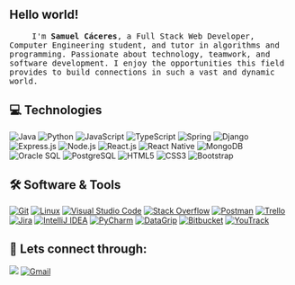 <h2>Hello world!</h2>

<samp>
    <p align=”justify” style="text-indent:40px;"> I'm <b>Samuel Cáceres</b>, a Full Stack Web Developer, Computer
        Engineering student, and tutor in algorithms and programming. Passionate about technology, teamwork, and
        software development. I enjoy the opportunities this field provides to build connections in such a vast and
        dynamic world.</p>
</samp>

## 💻 Technologies
<div>
    <img alt="Java" src="https://img.shields.io/badge/Java-ED8B00?style=for-the-badge&logo=java&logoColor=white" />
    <img alt="Python"
        src="https://img.shields.io/badge/Python-3776AB?style=for-the-badge&logo=python&logoColor=white" />
    <img alt="JavaScript"
        src="https://img.shields.io/badge/JavaScript-323330?style=for-the-badge&logo=javascript&logoColor=F7DF1E" />
    <img alt="TypeScript"
        src="https://img.shields.io/badge/TypeScript-007ACC?style=for-the-badge&logo=typescript&logoColor=white" />
    <img alt="Spring"
        src="https://img.shields.io/badge/Spring-6DB33F?style=for-the-badge&logo=spring&logoColor=white" />
    <img alt="Django"
        src="https://img.shields.io/badge/Django-092E20?style=for-the-badge&logo=django&logoColor=white" />
    <img alt="Express.js"
        src="https://img.shields.io/badge/Express.js-404D59?style=for-the-badge&logo=express&logoColor=white" />
    <img alt="Node.js"
        src="https://img.shields.io/badge/Node.js-339933?style=for-the-badge&logo=node.js&logoColor=white" />
    <img alt="React.js"
        src="https://img.shields.io/badge/React.js-61DAFB?style=for-the-badge&logo=react&logoColor=black" />
    <img alt="React Native"
        src="https://img.shields.io/badge/React_Native-0078D4?style=for-the-badge&logo=react&logoColor=white" />
    <img alt="MongoDB"
        src="https://img.shields.io/badge/MongoDB-47A248?style=for-the-badge&logo=mongodb&logoColor=white" />
    <img alt="Oracle SQL"
        src="https://img.shields.io/badge/Oracle_SQL-F80000?style=for-the-badge&logo=oracle&logoColor=white" />
    <img alt="PostgreSQL"
        src="https://img.shields.io/badge/PostgreSQL-4169E1?style=for-the-badge&logo=postgresql&logoColor=white" />
    <img alt="HTML5" src="https://img.shields.io/badge/HTML5-E34F26?style=for-the-badge&logo=html5&logoColor=white" />
    <img alt="CSS3" src="https://img.shields.io/badge/CSS3-1572B6?style=for-the-badge&logo=css3&logoColor=white" />
    <img alt="Bootstrap"
        src="https://img.shields.io/badge/Bootstrap-7952B3?style=for-the-badge&logo=bootstrap&logoColor=white" />
</div>




## 🛠️ Software & Tools

<p>
    <a href="#"><img alt="Git"
            src="https://img.shields.io/badge/Git-F05032?style=for-the-badge&logo=git&logoColor=white"></a>
    <a href="#"><img alt="Linux"
            src="https://img.shields.io/badge/Linux-FCC624?style=for-the-badge&logo=linux&logoColor=black"></a>
    <a href="#"><img alt="Visual Studio Code"
            src="https://img.shields.io/badge/Visual_Studio_Code-0078D4?style=for-the-badge&logo=visual%20studio%20code&logoColor=white"></a>
    <a href="#"><img alt="Stack Overflow"
            src="https://img.shields.io/badge/Stack_Overflow-FE7A16?style=for-the-badge&logo=stack-overflow&logoColor=white"></a>
    <a href="#"><img alt="Postman"
            src="https://img.shields.io/badge/Postman-FF6C37?style=for-the-badge&logo=Postman&logoColor=white"></a>
    <a href="#"><img alt="Trello"
            src="https://img.shields.io/badge/Trello-0052CC?style=for-the-badge&logo=trello&logoColor=white"></a>
    <a href="#"><img alt="Jira"
            src="https://img.shields.io/badge/Jira-0052CC?style=for-the-badge&logo=Jira&logoColor=white"></a>
    <a href="#"><img alt="IntelliJ IDEA"
            src="https://img.shields.io/badge/IntelliJ_IDEA-2C2255?style=for-the-badge&logo=intellijidea&logoColor=white"></a>
    <a href="#"><img alt="PyCharm"
            src="https://img.shields.io/badge/PyCharm-21A75D?style=for-the-badge&logo=pycharm&logoColor=white"></a>
    <a href="#"><img alt="DataGrip"
            src="https://img.shields.io/badge/DataGrip-9D45D3?style=for-the-badge&logo=datagrip&logoColor=white"></a>
    <a href="#"><img alt="Bitbucket"
            src="https://img.shields.io/badge/Bitbucket-0D57A0?style=for-the-badge&logo=bitbucket&logoColor=white"></a>
    <a href="#"><img alt="YouTrack"
            src="https://img.shields.io/badge/YouTrack-E94F1E?style=for-the-badge&logo=youtrack&logoColor=white"></a>

## 🔔 Lets connect through:  
<a href="https://www.linkedin.com/in/samuelcaceres1/"><img src="https://img.icons8.com/color/48/000000/linkedin.png" /></a>
<a href="mailto:samuelcaceresvillalba@gmail.com"><img src="https://img.icons8.com/color/48/000000/gmail.png" alt="Gmail" />
